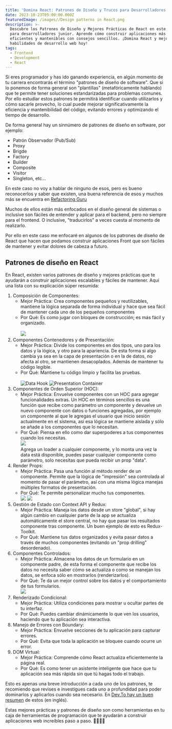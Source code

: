 ```yaml
---
title: 'Domina React: Patrones de Diseño y Trucos para Desarrolladores Junior'
date: 2023-10-23T05:00:00.000Z
featuredImage: /images//Design patterns in React.png
description: >-
  Descubre los Patrones de Diseño y Mejores Prácticas de React en este tutorial
  para desarrolladores junior. Aprende cómo construir aplicaciones más
  eficientes y mantenibles con consejos sencillos. ¡Domina React y mejora tus
  habilidades de desarrollo web hoy!
tags:
  - Frontend
  - Development
  - React
---
```


Si eres programador y has ido ganando experiencia, en algún momento de tu carrera encontrarás el término "patrones de diseño de software".  Que si lo ponemos de forma general son "plantillas" (metafóricamente hablando) que te permite tener soluciones estandarizadas para problemas comunes.  Por ello estudiar estos patrones te permitirá identificar cuando utilizarlos y cómo sacarle provecho, lo cual puede mejorar significativamente la eficiencia y mantenibilidad del código, evitando errores y optimizando el tiempo de desarrollo.

De forma general hay un sinnúmero de patrones de diseño en software, por ejemplo:

* Patrón Observador (Pub/Sub)
* Proxy
* Brigde
* Factory
* Builder
* Composite
* Visitor
* Singleton, etc...

En este caso no voy a hablar de ninguno de esos, pero es bueno reconocerlos y saber que existen, una buena referencia de esos y muchos más se encuentra en [Refactoring Guru](https://refactoring.guru/es/design-patterns/catalog "Refactoring Guru")

Muchos de ellos están más enfocados en el diseño general de sistemas o inclusive son fáciles de entender y aplicar para el backend, pero no siempre para el frontend.  O inclusive, "traducirlos" a veces cuesta al momento de realizarlo.

Por ello en este caso me enfocaré en algunos de los patrones de diseño de React que hacen que podamos construir aplicaciones Front que son fáciles de mantener y evitar dolores de cabeza a futuro.

## Patrones de diseño en React

En React, existen varios patrones de diseño y mejores prácticas que te ayudarán a construir aplicaciones escalables y fáciles de mantener. Aquí una lista con su explicación súper resumida:

1. Composición de Componentes:
   * Mejor Práctica: Crea componentes pequeños y reutilizables, mantiene la lógica separada de forma individual y hace que sea fácil de mantener cada uno de los pequeños componentes
   * Por Qué: Es como jugar con bloques de construcción; es más fácil y organizado.\
     \
     ![](/images/react/composition-pattern.png)
2. Componentes Contenedores y de Presentación:
   * Mejor Práctica: Divide los componentes en dos tipos, uno para los datos y la lógica, y otro para la apariencia.  De esta forma si algo cambia ya sea en la capa de presentación o en la de datos, no afecta al otro, se mantienen desacoplados.  Además de mantener tu código legible.
   * Por Qué: Mantiene tu código limpio y facilita las pruebas.\
     \
     ![Data Hook](/images/react/data-hook.png) ![Presentation Container](/images/react/presentation-container.png)
3. Componentes de Orden Superior (HOC):
   * Mejor Práctica: Envuelve componentes con un HOC para agregar funcionalidades extras.  Un HOC en términos sencillos es una función que recibe como parámetro un componente y devuelve un nuevo componente con datos o funciones agregadas, por ejemplo un componente al que le agregas el usuario que inicio sesión actualmente en el sistema, así esa lógica se mantiene aislada y sólo se añade a los componentes que lo necesitan.
   * Por Qué: Piensa en ello como dar superpoderes a tus componentes cuando los necesitas.\
     ![](/images/react//loader-hook.png) \
     Agrega un loader a cualquier componente, y lo monta una vez la data está disponible, puedes pasar cualquier componente como parámetro, solo necesitas que pueda recibir un prop "data".
4. Render Props:
   * Mejor Práctica: Pasa una función al método render de un componente.  Permite que la lógica de "impresión" sea controlada al momento de pasar el parámetro, así con una misma lógica manejas múltiples formatos de presentación.
   * Por Qué: Te permite personalizar mucho tus componentes.\
     ![](/images/react//product-fetcher.png) ![](/images/react/render-props.png)
5. Gestión de Estado con Context API y Redux:
   * Mejor Práctica: Maneja los datos desde un store "global", si hay algún cambio en cualquier parte de la app se actualiza automáticamente el store central, no hay que pasar los resultados componente tras componente.  Un buen ejemplo de esto es Redux-Toolkit.
   * Por Qué: Mantiene tus datos organizados y evita pasar datos a través de muchos componentes (evitando un "prop drilling" desordenado).
6. Componentes Controlados:
   * Mejor Práctica: Almacena los datos de un formulario en un componente padre, de esta forma el componente que recibe los datos no necesita saber cómo se actualiza o como se manejan los datos, se enfoca sólo en mostrarlos (renderizarlos).
   * Por Qué: Te da un mejor control sobre los datos y el comportamiento de tus formularios.\
     ![](/images/react//control-props.png)
7. Renderizado Condicional:
   * Mejor Práctica: Utiliza condiciones para mostrar u ocultar partes de tu interfaz.
   * Por Qué: Puedes cambiar dinámicamente lo que ven los usuarios, haciendo que tu aplicación sea interactiva.
8. Manejo de Errores con Boundary:
   * Mejor Práctica: Envuelve secciones de tu aplicación para capturar errores.
   * Por Qué: Evita que toda la aplicación se bloquee cuando ocurre un error.
9. DOM Virtual:
   * Mejor Práctica: Comprende cómo React actualiza eficientemente la página real.
   * Por Qué: Es como tener un asistente inteligente que hace que tu aplicación sea más rápida sin que tú hagas todo el trabajo.

Esto es apenas una breve introducción a cada uno de los patrones, te recomiendo que revises e investigues cada uno a profundidad para poder dominarlos y aplicarlos cuando sea necesario.  En [Dev.To hay un buen resumen](https://dev.to/anuradha9712/react-design-patterns-2acc "React Design Patterns") de estos (en inglés).

Estas mejores prácticas y patrones de diseño son como herramientas en tu caja de herramientas de programación que te ayudarán a construir aplicaciones web increíbles paso a paso. 🧰🚀👩‍💻
